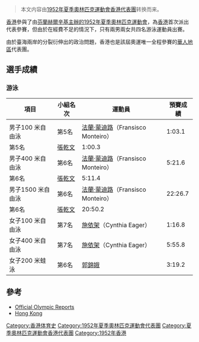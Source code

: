 > 本文内容由[1952年夏季奧林匹克運動會香港代表團](https://zh.wikipedia.org/wiki/1952年夏季奧林匹克運動會香港代表團)转换而来。


[香港](../Page/香港.md "wikilink")參與了由[芬蘭](https://zh.wikipedia.org/wiki/芬蘭 "wikilink")[赫爾辛基主辦的](https://zh.wikipedia.org/wiki/赫爾辛基 "wikilink")[1952年夏季奧林匹克運動會](https://zh.wikipedia.org/wiki/1952年夏季奧林匹克運動會 "wikilink")，為[香港](../Page/香港.md "wikilink")首次派出代表參賽，但由於在經費不足的情況下，只有兩男兩女共四名游泳運動員出賽。

由於臺海兩岸的分裂衍伸出的政治問題，香港也是該屆奧運唯一全程參賽的[華人地區](../Page/華人地區.md "wikilink")代表團。

## 選手成績

### 游泳

| 項目          | 小組名次                                                       | 運動員                                                                           | 預賽成績    |
| ----------- | ---------------------------------------------------------- | ----------------------------------------------------------------------------- | ------- |
|             |                                                            |                                                                               |         |
| 男子100 米自由泳  | 第5名                                                        | [法蘭·蒙迪路](https://zh.wikipedia.org/wiki/法蘭·蒙迪路 "wikilink")（Fransisco Monteiro） | 1:03.1  |
| 第5名         | [張乾文](https://zh.wikipedia.org/wiki/張乾文_\(泳手\) "wikilink") | 1:00.3                                                                        |         |
| 男子400 米自由泳  | 第6名                                                        | [法蘭·蒙迪路](https://zh.wikipedia.org/wiki/法蘭·蒙迪路 "wikilink")（Fransisco Monteiro） | 5:21.6  |
| 第6名         | [張乾文](https://zh.wikipedia.org/wiki/張乾文_\(泳手\) "wikilink") | 5:11.4                                                                        |         |
| 男子1500 米自由泳 | 第6名                                                        | [法蘭·蒙迪路](https://zh.wikipedia.org/wiki/法蘭·蒙迪路 "wikilink")（Fransisco Monteiro） | 22:26.7 |
| 第6名         | [張乾文](https://zh.wikipedia.org/wiki/張乾文_\(泳手\) "wikilink") | 20:50.2                                                                       |         |
| 女子100 米自由泳  | 第7名                                                        | [施依架](https://zh.wikipedia.org/wiki/施依架 "wikilink")（Cynthia Eager）            | 1:16.8  |
| 女子400 米自由泳  | 第7名                                                        | [施依架](https://zh.wikipedia.org/wiki/施依架 "wikilink")（Cynthia Eager）            | 5:55.8  |
| 女子200 米蛙泳   | 第6名                                                        | [郭錦娥](https://zh.wikipedia.org/wiki/郭錦娥 "wikilink")                           | 3:19.2  |

## 參考

  - [Official Olympic Reports](https://web.archive.org/web/20060622162855/http://www.la84foundation.org/5va/reports_frmst.htm)
  - [Hong Kong](http://www.sports-reference.com/olympics/countries/HKG/)

[Category:香港体育史](https://zh.wikipedia.org/wiki/Category:香港体育史 "wikilink") [Category:1952年夏季奧林匹克運動會代表團](https://zh.wikipedia.org/wiki/Category:1952年夏季奧林匹克運動會代表團 "wikilink") [Category:夏季奧林匹克運動會香港代表團](https://zh.wikipedia.org/wiki/Category:夏季奧林匹克運動會香港代表團 "wikilink") [Category:1952年香港](https://zh.wikipedia.org/wiki/Category:1952年香港 "wikilink")